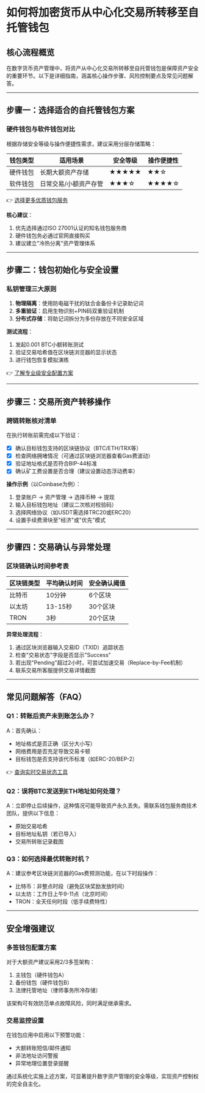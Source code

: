 # 如何将加密货币从中心化交易所转移至自托管钱包

## 核心流程概览
在数字货币资产管理中，将资产从中心化交易所转移至自托管钱包是保障资产安全的重要环节。以下是详细指南，涵盖核心操作步骤、风险控制要点及常见问题解答。

---

## 步骤一：选择适合的自托管钱包方案

### 硬件钱包与软件钱包对比
根据存储安全等级与操作便捷性需求，建议采用分层存储策略：

| 钱包类型   | 适用场景                | 安全等级 | 操作便捷性 |
|------------|-------------------------|----------|------------|
| 硬件钱包   | 长期大额资产存储        | ★★★★★    | ★★☆        |
| 软件钱包   | 日常交易/小额资产存管   | ★★★☆     | ★★★★☆      |

👉 [选择更多优质钱包服务](https://bit.ly/okx_welcome)

**核心建议**：
1. 优先选择通过ISO 27001认证的知名钱包服务商
2. 硬件钱包务必通过官网直接购买
3. 建议建立"冷热分离"资产管理体系

---

## 步骤二：钱包初始化与安全设置

### 私钥管理三大原则
1. **物理隔离**：使用防电磁干扰的钛合金备份卡记录助记词
2. **多重验证**：启用生物识别+PIN码双重验证机制
3. **分布式存储**：将助记词拆分为多份存放在不同安全区域

**测试流程**：
1. 发起0.001 BTC小额转账测试
2. 验证交易哈希值在区块链浏览器的显示状态
3. 进行钱包恢复模拟演练

👉 [了解专业级安全配置方案](https://bit.ly/okx_welcome)

---

## 步骤三：交易所资产转移操作

### 跨链转账核对清单
在执行转账前需完成以下验证：
- [x] 确认目标钱包支持的区块链协议（BTC/ETH/TRX等）
- [x] 检查网络拥堵情况（可通过区块链浏览器查看Gas费波动）
- [x] 验证地址格式是否符合BIP-44标准
- [x] 确认矿工费设置是否合理（建议设置动态浮动费率）

**操作示例**（以Coinbase为例）：
1. 登录账户 → 资产管理 → 选择币种 → 提现
2. 输入目标钱包地址（建议二次核对校验码）
3. 选择网络协议（如USDT需选择TRC20或ERC20）
4. 设置手续费滑块至"经济"或"优先"模式

---

## 步骤四：交易确认与异常处理

### 区块链确认时间参考表
| 区块链类型 | 平均确认时间 | 安全确认阈值 |
|------------|--------------|--------------|
| 比特币     | 10分钟       | 6个区块      |
| 以太坊     | 13-15秒      | 30个区块     |
| TRON       | 3秒          | 20个区块     |

**异常处理流程**：
1. 通过区块浏览器输入交易ID（TXID）追踪状态
2. 检查"交易状态"字段是否显示"Success"
3. 若出现"Pending"超过2小时，可尝试加速交易（Replace-by-Fee机制）
4. 联系交易所客服提供交易详情截图

---

## 常见问题解答（FAQ）

### Q1：转账后资产未到账怎么办？
A：首先确认：
- 地址格式是否正确（区分大小写）
- 网络费用是否充足导致交易卡顿
- 目标钱包是否支持该代币标准（如ERC-20/BEP-2）

👉 [查询实时交易状态工具](https://bit.ly/okx_welcome)

### Q2：误将BTC发送到ETH地址如何处理？
A：立即停止后续操作，这种情况可能导致资产永久丢失。需联系钱包服务商技术团队，提供以下信息：
- 原始交易哈希
- 目标地址私钥（若已导入）
- 交易所转账记录截图

### Q3：如何选择最优转账时机？
A：建议参考区块链浏览器的Gas费预测功能，在以下时段操作：
- 比特币：非整点时段（避免区块奖励发放时间）
- 以太坊：工作日上午9-11点（北京时间）
- TRON：全天任何时段（低手续费特性）

---

## 安全增强建议

### 多签钱包配置方案
对于大额资产建议采用2/3多签架构：
1. 主钱包（硬件钱包A）
2. 备份钱包（硬件钱包B）
3. 法律托管地址（律师事务所冷存储）

该架构可有效防范单点故障风险，同时满足继承需求。

### 交易监控设置
在钱包应用中启用以下预警功能：
- 大额转账短信/邮件通知
- 非法地址访问警报
- 异常地理位置登录提醒

通过系统化实施上述方案，可显著提升数字资产管理的安全等级，实现资产控制权的完全自主化。